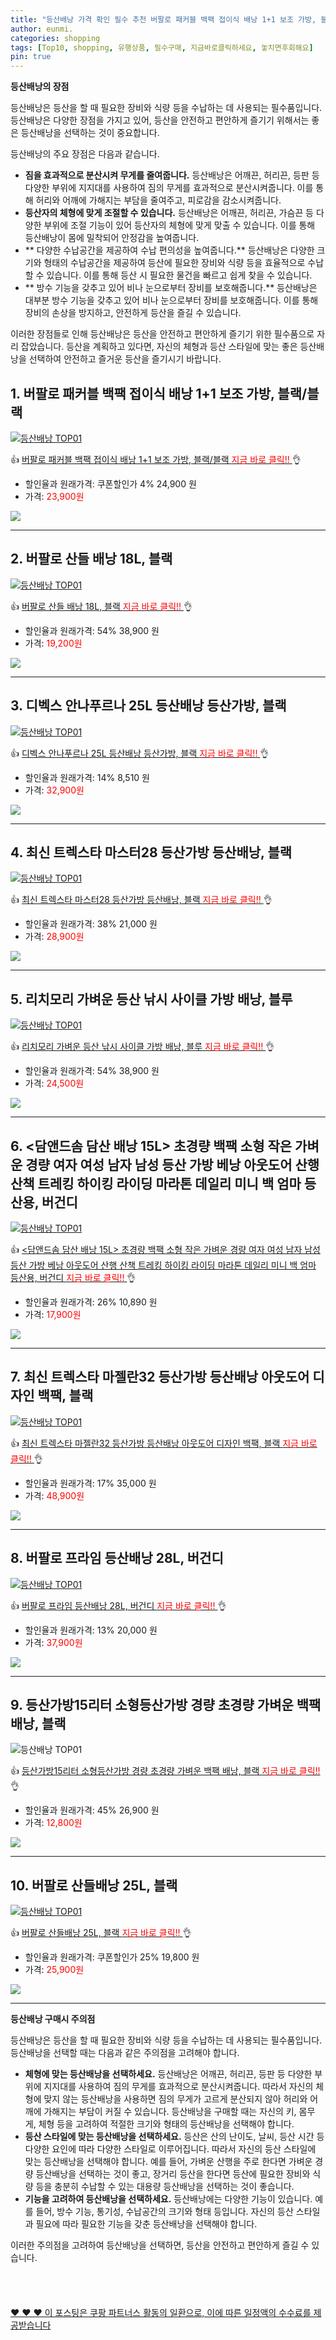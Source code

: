 ```yaml
---
title: "등산배낭 가격 확인 필수 추천 버팔로 패커블 백팩 접이식 배낭 1+1 보조 가방, 블랙/블랙 비교 장점 구매가이드"
author: eunmi.
categories: shopping
tags: [Top10, shopping, 유행상품, 필수구매, 지금바로클릭하세요, 놓치면후회해요]
pin: true
---
```

**등산배낭의 장점**

등산배낭은 등산을 할 때 필요한 장비와 식량 등을 수납하는 데 사용되는 필수품입니다. 등산배낭은 다양한 장점을 가지고 있어, 등산을 안전하고 편안하게 즐기기 위해서는 좋은 등산배낭을 선택하는 것이 중요합니다.

등산배낭의 주요 장점은 다음과 같습니다.

* **짐을 효과적으로 분산시켜 무게를 줄여줍니다.** 등산배낭은 어깨끈, 허리끈, 등판 등 다양한 부위에 지지대를 사용하여 짐의 무게를 효과적으로 분산시켜줍니다. 이를 통해 허리와 어깨에 가해지는 부담을 줄여주고, 피로감을 감소시켜줍니다.
* **등산자의 체형에 맞게 조절할 수 있습니다.** 등산배낭은 어깨끈, 허리끈, 가슴끈 등 다양한 부위에 조절 기능이 있어 등산자의 체형에 맞게 맞출 수 있습니다. 이를 통해 등산배낭이 몸에 밀착되어 안정감을 높여줍니다.
* ** 다양한 수납공간을 제공하여 수납 편의성을 높여줍니다.** 등산배낭은 다양한 크기와 형태의 수납공간을 제공하여 등산에 필요한 장비와 식량 등을 효율적으로 수납할 수 있습니다. 이를 통해 등산 시 필요한 물건을 빠르고 쉽게 찾을 수 있습니다.
* ** 방수 기능을 갖추고 있어 비나 눈으로부터 장비를 보호해줍니다.** 등산배낭은 대부분 방수 기능을 갖추고 있어 비나 눈으로부터 장비를 보호해줍니다. 이를 통해 장비의 손상을 방지하고, 안전하게 등산을 즐길 수 있습니다.

이러한 장점들로 인해 등산배낭은 등산을 안전하고 편안하게 즐기기 위한 필수품으로 자리 잡았습니다. 등산을 계획하고 있다면, 자신의 체형과 등산 스타일에 맞는 좋은 등산배낭을 선택하여 안전하고 즐거운 등산을 즐기시기 바랍니다.

   

## 1. 버팔로 패커블 백팩 접이식 배낭 1+1 보조 가방, 블랙/블랙

[![등산배낭 TOP01](https://thumbnail6.coupangcdn.com/thumbnails/remote/230x230ex/image/vendor_inventory/5d0a/76773b06c1c9f525bcebebaceaaed8af308a30f2611502cee9a382f7a072.jpg)](https://link.coupang.com/re/AFFSDP?lptag=AF3617701&subid=GithubCoopas&pageKey=7648220951&traceid=V0-153&itemId=20342633905&vendorItemId=87427387919)


👍 [버팔로 패커블 백팩 접이식 배낭 1+1 보조 가방, 블랙/블랙 <font color=red> 지금 바로 클릭!! </font> ](https://link.coupang.com/re/AFFSDP?lptag=AF3617701&subid=GithubCoopas&pageKey=7648220951&traceid=V0-153&itemId=20342633905&vendorItemId=87427387919) 👌 


- 할인율과 원래가격: 쿠폰할인가 4%  24,900   원
- 가격: <span style='color:red'>23,900원</span>

[![](/discount_price.png)](https://link.coupang.com/re/AFFSDP?lptag=AF3617701&subid=GithubCoopas&pageKey=7648220951&traceid=V0-153&itemId=20342633905&vendorItemId=87427387919)

---


   

## 2. 버팔로 산들 배낭 18L, 블랙

[![등산배낭 TOP01](https://thumbnail8.coupangcdn.com/thumbnails/remote/230x230ex/image/retail/images/2979344679073970-9b6495c7-5b80-42bf-af28-20ab00023a44.jpg)](https://link.coupang.com/re/AFFSDP?lptag=AF3617701&subid=GithubCoopas&pageKey=6468020589&traceid=V0-153&itemId=14123160791&vendorItemId=5464500481)


👍 [버팔로 산들 배낭 18L, 블랙 <font color=red> 지금 바로 클릭!! </font> ](https://link.coupang.com/re/AFFSDP?lptag=AF3617701&subid=GithubCoopas&pageKey=6468020589&traceid=V0-153&itemId=14123160791&vendorItemId=5464500481) 👌 


- 할인율과 원래가격: 54%  38,900   원
- 가격: <span style='color:red'>19,200원</span>

[![](/discount_price.png)](https://link.coupang.com/re/AFFSDP?lptag=AF3617701&subid=GithubCoopas&pageKey=6468020589&traceid=V0-153&itemId=14123160791&vendorItemId=5464500481)

---


   

## 3. 디벡스 안나푸르나 25L 등산배낭 등산가방, 블랙

[![등산배낭 TOP01](https://thumbnail8.coupangcdn.com/thumbnails/remote/230x230ex/image/vendor_inventory/dd4a/26c98a371a035583b2d78a63063bea60a287379a64e4fcbf3e347358232c.png)](https://link.coupang.com/re/AFFSDP?lptag=AF3617701&subid=GithubCoopas&pageKey=5408505944&traceid=V0-153&itemId=8125433938&vendorItemId=75413710225)


👍 [디벡스 안나푸르나 25L 등산배낭 등산가방, 블랙 <font color=red> 지금 바로 클릭!! </font> ](https://link.coupang.com/re/AFFSDP?lptag=AF3617701&subid=GithubCoopas&pageKey=5408505944&traceid=V0-153&itemId=8125433938&vendorItemId=75413710225) 👌 


- 할인율과 원래가격: 14%  8,510   원
- 가격: <span style='color:red'>32,900원</span>

[![](/discount_price.png)](https://link.coupang.com/re/AFFSDP?lptag=AF3617701&subid=GithubCoopas&pageKey=5408505944&traceid=V0-153&itemId=8125433938&vendorItemId=75413710225)

---


   

## 4. 최신 트렉스타 마스터28 등산가방 등산배낭, 블랙

[![등산배낭 TOP01](https://thumbnail10.coupangcdn.com/thumbnails/remote/230x230ex/image/vendor_inventory/d8a7/06dcb3c06ad3dbae23a313bd9f92280e06eb7171906e8fcdcecadbbf9df2.jpg)](https://link.coupang.com/re/AFFSDP?lptag=AF3617701&subid=GithubCoopas&pageKey=5684843748&traceid=V0-153&itemId=9397882949&vendorItemId=76682890687)


👍 [최신 트렉스타 마스터28 등산가방 등산배낭, 블랙 <font color=red> 지금 바로 클릭!! </font> ](https://link.coupang.com/re/AFFSDP?lptag=AF3617701&subid=GithubCoopas&pageKey=5684843748&traceid=V0-153&itemId=9397882949&vendorItemId=76682890687) 👌 


- 할인율과 원래가격: 38%  21,000   원
- 가격: <span style='color:red'>28,900원</span>

[![](/discount_price.png)](https://link.coupang.com/re/AFFSDP?lptag=AF3617701&subid=GithubCoopas&pageKey=5684843748&traceid=V0-153&itemId=9397882949&vendorItemId=76682890687)

---


   

## 5. 리치모리 가벼운 등산 낚시 사이클 가방 배낭, 블루

[![등산배낭 TOP01](https://thumbnail9.coupangcdn.com/thumbnails/remote/230x230ex/image/vendor_inventory/3eee/95e1669d48215801796c38dc1e21b6d1e2be15657689bc52272c76e3a5dc.png)](https://link.coupang.com/re/AFFSDP?lptag=AF3617701&subid=GithubCoopas&pageKey=7573060142&traceid=V0-153&itemId=19976002492&vendorItemId=87074397105)


👍 [리치모리 가벼운 등산 낚시 사이클 가방 배낭, 블루 <font color=red> 지금 바로 클릭!! </font> ](https://link.coupang.com/re/AFFSDP?lptag=AF3617701&subid=GithubCoopas&pageKey=7573060142&traceid=V0-153&itemId=19976002492&vendorItemId=87074397105) 👌 


- 할인율과 원래가격: 54%  38,900   원
- 가격: <span style='color:red'>24,500원</span>

[![](/discount_price.png)](https://link.coupang.com/re/AFFSDP?lptag=AF3617701&subid=GithubCoopas&pageKey=7573060142&traceid=V0-153&itemId=19976002492&vendorItemId=87074397105)

---


   

## 6. <담앤드솜 담산 배낭 15L> 초경량 백팩 소형 작은 가벼운 경량 여자 여성 남자 남성 등산 가방 베낭 아웃도어 산행 산책 트레킹 하이킹 라이딩 마라톤 데일리 미니 백 엄마 등산용, 버건디

[![등산배낭 TOP01](https://thumbnail9.coupangcdn.com/thumbnails/remote/230x230ex/image/vendor_inventory/ac5f/53997bb3da21da9b3e2ec3d5e043da1e309c177fe5c425740e5fb8094a34.jpg)](https://link.coupang.com/re/AFFSDP?lptag=AF3617701&subid=GithubCoopas&pageKey=7573038965&traceid=V0-153&itemId=18864599835&vendorItemId=87074390720)


👍 [<담앤드솜 담산 배낭 15L> 초경량 백팩 소형 작은 가벼운 경량 여자 여성 남자 남성 등산 가방 베낭 아웃도어 산행 산책 트레킹 하이킹 라이딩 마라톤 데일리 미니 백 엄마 등산용, 버건디 <font color=red> 지금 바로 클릭!! </font> ](https://link.coupang.com/re/AFFSDP?lptag=AF3617701&subid=GithubCoopas&pageKey=7573038965&traceid=V0-153&itemId=18864599835&vendorItemId=87074390720) 👌 


- 할인율과 원래가격: 26%  10,890   원
- 가격: <span style='color:red'>17,900원</span>

[![](/discount_price.png)](https://link.coupang.com/re/AFFSDP?lptag=AF3617701&subid=GithubCoopas&pageKey=7573038965&traceid=V0-153&itemId=18864599835&vendorItemId=87074390720)

---


   

## 7. 최신 트렉스타 마젤란32 등산가방 등산배낭 아웃도어 디자인 백팩, 블랙

[![등산배낭 TOP01](https://thumbnail6.coupangcdn.com/thumbnails/remote/230x230ex/image/vendor_inventory/5b1e/4804c3cb2e53f029792f20d69fa05bef02663c38d54de475c3dd8a78ea72.jpg)](https://link.coupang.com/re/AFFSDP?lptag=AF3617701&subid=GithubCoopas&pageKey=5684861758&traceid=V0-153&itemId=9397955474&vendorItemId=76682962749)


👍 [최신 트렉스타 마젤란32 등산가방 등산배낭 아웃도어 디자인 백팩, 블랙 <font color=red> 지금 바로 클릭!! </font> ](https://link.coupang.com/re/AFFSDP?lptag=AF3617701&subid=GithubCoopas&pageKey=5684861758&traceid=V0-153&itemId=9397955474&vendorItemId=76682962749) 👌 


- 할인율과 원래가격: 17%  35,000   원
- 가격: <span style='color:red'>48,900원</span>

[![](/discount_price.png)](https://link.coupang.com/re/AFFSDP?lptag=AF3617701&subid=GithubCoopas&pageKey=5684861758&traceid=V0-153&itemId=9397955474&vendorItemId=76682962749)

---


   

## 8. 버팔로 프라임 등산배낭 28L, 버건디

[![등산배낭 TOP01](https://thumbnail9.coupangcdn.com/thumbnails/remote/230x230ex/image/retail/images/6083102776365534-0ea54c18-81e5-44d7-ab30-561399829108.jpg)](https://link.coupang.com/re/AFFSDP?lptag=AF3617701&subid=GithubCoopas&pageKey=238348717&traceid=V0-153&itemId=755749053&vendorItemId=4908536976)


👍 [버팔로 프라임 등산배낭 28L, 버건디 <font color=red> 지금 바로 클릭!! </font> ](https://link.coupang.com/re/AFFSDP?lptag=AF3617701&subid=GithubCoopas&pageKey=238348717&traceid=V0-153&itemId=755749053&vendorItemId=4908536976) 👌 


- 할인율과 원래가격: 13%  20,000   원
- 가격: <span style='color:red'>37,900원</span>

[![](/discount_price.png)](https://link.coupang.com/re/AFFSDP?lptag=AF3617701&subid=GithubCoopas&pageKey=238348717&traceid=V0-153&itemId=755749053&vendorItemId=4908536976)

---


   

## 9. 등산가방15리터 소형등산가방 경량 초경량 가벼운 백팩 배낭, 블랙

![등산배낭 TOP01](https://thumbnail10.coupangcdn.com/thumbnails/remote/230x230ex/image/vendor_inventory/07d5/4a151ca548e11f6b62f79a08f8cd13bc101ba6e004b2bdbb25e99d7f052d.JPG)


👍 [등산가방15리터 소형등산가방 경량 초경량 가벼운 백팩 배낭, 블랙 <font color=red> 지금 바로 클릭!! </font> ](https://link.coupang.com/re/AFFSDP?lptag=AF3617701&subid=GithubCoopas&pageKey=7610571508&traceid=V0-153&itemId=20155231757&vendorItemId=87248044175) 👌 


- 할인율과 원래가격: 45%  26,900   원
- 가격: <span style='color:red'>12,800원</span>

[![](/discount_price.png)](https://link.coupang.com/re/AFFSDP?lptag=AF3617701&subid=GithubCoopas&pageKey=7610571508&traceid=V0-153&itemId=20155231757&vendorItemId=87248044175)

---


   

## 10. 버팔로 산들배낭 25L, 블랙

[![등산배낭 TOP01](https://thumbnail7.coupangcdn.com/thumbnails/remote/230x230ex/image/retail/images/3832622716449432-9042d999-24f8-4055-a945-f6b2fd9a9483.jpg)](https://link.coupang.com/re/AFFSDP?lptag=AF3617701&subid=GithubCoopas&pageKey=4931623158&traceid=V0-153&itemId=6481528892&vendorItemId=73775809102)


👍 [버팔로 산들배낭 25L, 블랙 <font color=red> 지금 바로 클릭!! </font> ](https://link.coupang.com/re/AFFSDP?lptag=AF3617701&subid=GithubCoopas&pageKey=4931623158&traceid=V0-153&itemId=6481528892&vendorItemId=73775809102) 👌 


- 할인율과 원래가격: 쿠폰할인가 25%  19,800   원
- 가격: <span style='color:red'>25,900원</span>

[![](/discount_price.png)](https://link.coupang.com/re/AFFSDP?lptag=AF3617701&subid=GithubCoopas&pageKey=4931623158&traceid=V0-153&itemId=6481528892&vendorItemId=73775809102)

---
**등산배낭 구매시 주의점**

등산배낭은 등산을 할 때 필요한 장비와 식량 등을 수납하는 데 사용되는 필수품입니다. 등산배낭을 선택할 때는 다음과 같은 주의점을 고려해야 합니다.

* **체형에 맞는 등산배낭을 선택하세요.** 등산배낭은 어깨끈, 허리끈, 등판 등 다양한 부위에 지지대를 사용하여 짐의 무게를 효과적으로 분산시켜줍니다. 따라서 자신의 체형에 맞지 않는 등산배낭을 사용하면 짐의 무게가 고르게 분산되지 않아 허리와 어깨에 가해지는 부담이 커질 수 있습니다. 등산배낭을 구매할 때는 자신의 키, 몸무게, 체형 등을 고려하여 적절한 크기와 형태의 등산배낭을 선택해야 합니다.
* **등산 스타일에 맞는 등산배낭을 선택하세요.** 등산은 산의 난이도, 날씨, 등산 시간 등 다양한 요인에 따라 다양한 스타일로 이루어집니다. 따라서 자신의 등산 스타일에 맞는 등산배낭을 선택해야 합니다. 예를 들어, 가벼운 산행을 주로 한다면 가벼운 경량 등산배낭을 선택하는 것이 좋고, 장거리 등산을 한다면 등산에 필요한 장비와 식량 등을 충분히 수납할 수 있는 대용량 등산배낭을 선택하는 것이 좋습니다.
* **기능을 고려하여 등산배낭을 선택하세요.** 등산배낭에는 다양한 기능이 있습니다. 예를 들어, 방수 기능, 통기성, 수납공간의 크기와 형태 등입니다. 자신의 등산 스타일과 필요에 따라 필요한 기능을 갖춘 등산배낭을 선택해야 합니다.

이러한 주의점을 고려하여 등산배낭을 선택하면, 등산을 안전하고 편안하게 즐길 수 있습니다.<br><br><br><br><br> [ ❤ ❤ ❤ 이 포스팅은 쿠팡 파트너스 활동의 일환으로, 이에 따른 일정액의 수수료를 제공받습니다](https://link.coupang.com/a/bcEFyh)
